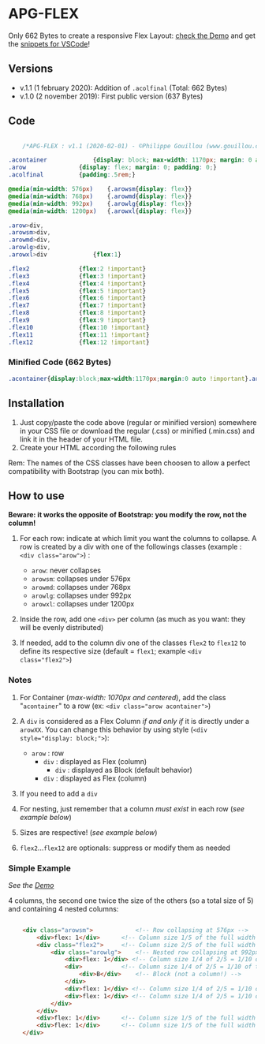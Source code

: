 # APG-FLEX 

Only 662 Bytes to create a responsive Flex Layout: [check the Demo](http://gouillou.com/scripts/apg-flex-demo.html) and get the [snippets for VSCode](http://gouillou.com/scripts/apg-flex-snippets.html)! 

## Versions 

- v.1.1 (1 february 2020): Addition of `.acolfinal` (Total: 662 Bytes)  
- v.1.0 (2 november 2019): First public version (637 Bytes) 

## Code 

```css 

	/*APG-FLEX : v1.1 (2020-02-01) - ©Philippe Gouillou (www.gouillou.com) - LGPL 3*/ 

.acontainer 			{display: block; max-width: 1170px; margin: 0 auto !important;}  
.arow 				{display: flex; margin: 0; padding: 0;}  
.acolfinal			{padding:.5rem;} 

@media(min-width: 576px)	{.arowsm{display: flex}}  
@media(min-width: 768px)	{.arowmd{display: flex}}  
@media(min-width: 992px)	{.arowlg{display: flex}}  
@media(min-width: 1200px)	{.arowxl{display: flex}} 

.arow>div,  
.arowsm>div,  
.arowmd>div,  
.arowlg>div,  
.arowxl>div 			{flex:1} 

.flex2 				{flex:2 !important}  
.flex3 				{flex:3 !important}  
.flex4 				{flex:4 !important}  
.flex5 				{flex:5 !important}  
.flex6 				{flex:6 !important}  
.flex7 				{flex:7 !important}  
.flex8 				{flex:8 !important}  
.flex9 				{flex:9 !important}  
.flex10 			{flex:10 !important}  
.flex11 			{flex:11 !important}  
.flex12 			{flex:12 !important} 

``` 

### Minified Code (662 Bytes) 

```css  
.acontainer{display:block;max-width:1170px;margin:0 auto !important}.arow{display:flex;margin:0;padding:0}.acolfinal{padding:.5rem}@media(min-width:576px){.arowsm{display:flex}}@media(min-width:768px){.arowmd{display:flex}}@media(min-width:992px){.arowlg{display:flex}}@media(min-width:1200px){.arowxl{display:flex}}.arow>div,.arowsm>div,.arowmd>div,.arowlg>div,.arowxl>div{flex:1}.flex2{flex:2 !important}.flex3{flex:3 !important}.flex4{flex:4 !important}.flex5{flex:5 !important}.flex6{flex:6 !important}.flex7{flex:7 !important}.flex8{flex:8 !important}.flex9{flex:9 !important}.flex10{flex:10 !important}.flex11{flex:11 !important}.flex12{flex:12 !important}  
``` 

## Installation 

1. Just copy/paste the code above (regular or minified version) somewhere in your CSS file or download the regular (.css) or minified (.min.css) and link it in the header of your HTML file.  
2. Create your HTML according the following rules 

Rem: The names of the CSS classes have been choosen to allow a perfect compatibility with Bootstrap (you can mix both). 

## How to use 

**Beware: it works the opposite of Bootstrap: you modify the row, not the column!** 

1. For each row: indicate at which limit you want the columns to collapse. A row is created by a div with one of the followings classes (example : `<div class="arow">`) :  
	- `arow`: never collapses  
	- `arowsm`: collapses under 576px  
	- `arowmd`: collapses under 768px  
	- `arowlg`: collapses under 992px  
	- `arowxl`: collapses under 1200px  
2. Inside the row, add one `<div>` per column (as much as you want: they will be evenly distributed) 

3. If needed, add to the column div one of the classes `flex2` to `flex12` to define its respective size (default = `flex1`; example `<div class="flex2">`) 

### Notes 

1. For Container (*max\-width: 1070px and centered*), add the class "`acontainer`" to a row (ex: `<div class="arow acontainer">`) 

2. A `div` is considered as a Flex Column *if and only if* it is directly under a `arowXX`. You can change this behavior by using style (`<div style="display: block;">`):  
	- `arow` : row  
		- `div` : displayed as Flex (column)  
			- `div` : displayed as Block (default behavior)  
		- `div` : displayed as Flex (column)  
3. If you need to add a `div` 

4. For nesting, just remember that a column *must exist* in each row (*see example below*) 

5. Sizes are respective! (*see example below*) 

6. `flex2`...`flex12` are optionals: suppress or modify them as needed 

### Simple Example 

*See the [Demo](http://gouillou.com/scripts/apg-flex-demo.html)* 

4 columns, the second one twice the size of the others (so a total size of 5) and containing 4 nested columns: 

```html 

	<div class="arowsm">			<!-- Row collapsing at 576px -->  
		<div>flex: 1</div>		<!-- Column size 1/5 of the full width -->  
		<div class="flex2">		<!-- Column size 2/5 of the full width -->  
			<div class="arowlg">	<!-- Nested row collapsing at 992px-->  
				<div>flex: 1</div> <!-- Column size 1/4 of 2/5 = 1/10 of the full width -->  
				<div>			<!-- Column size 1/4 of 2/5 = 1/10 of the full width -->  
					<div>B</div>	<!-- Block (not a column!) -->  
				</div>  
				<div>flex: 1</div> <!-- Column size 1/4 of 2/5 = 1/10 of the full width -->  
				<div>flex: 1</div> <!-- Column size 1/4 of 2/5 = 1/10 of the full width -->  
			</div>  
		</div>  
		<div>flex: 1</div>		<!-- Column size 1/5 of the full width -->  
		<div>flex: 1</div>		<!-- Column size 1/5 of the full width -->  
	</div>  
```  
